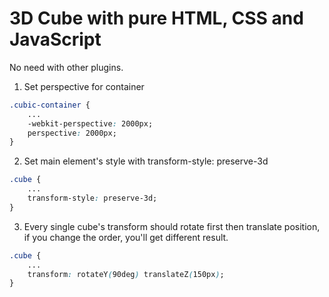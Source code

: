 # 3D Cube with pure HTML, CSS and JavaScript

No need with other plugins.

1. Set perspective for container

```css
.cubic-container {
	...
	-webkit-perspective: 2000px;
	perspective: 2000px;
}
```

2. Set main element's style with transform-style: preserve-3d

```css
.cube {
	...
	transform-style: preserve-3d;
}
```

3. Every single cube's transform should rotate first then translate position, if you change the order, you'll get different result.

```css
.cube {
	...
	transform: rotateY(90deg) translateZ(150px);
}
```